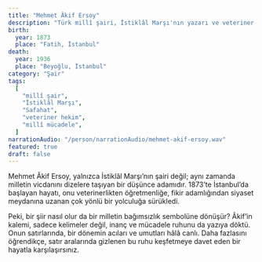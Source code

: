 ```yaml
---
title: "Mehmet Âkif Ersoy"
description: "Türk millî şairi, İstiklâl Marşı'nın yazarı ve veteriner hekim"
birth:
  year: 1873
  place: "Fatih, İstanbul"
death:
  year: 1936
  place: "Beyoğlu, İstanbul"
category: "Şair"
tags:
  [
    "millî şair",
    "İstiklâl Marşı",
    "Safahat",
    "veteriner hekim",
    "millî mücadele",
  ]
narrationAudio: "/person/narrationAudio/mehmet-akif-ersoy.wav"
featured: true
draft: false
---
```


Mehmet Âkif Ersoy, yalnızca İstiklâl Marşı’nın şairi değil; aynı zamanda milletin vicdanını dizelere taşıyan bir düşünce adamıdır. 1873’te İstanbul’da başlayan hayatı, onu veterinerlikten öğretmenliğe, fikir adamlığından siyaset meydanına uzanan çok yönlü bir yolculuğa sürükledi.

Peki, bir şiir nasıl olur da bir milletin bağımsızlık sembolüne dönüşür? Âkif’in kalemi, sadece kelimeler değil, inanç ve mücadele ruhunu da yazıya döktü. Onun satırlarında, bir dönemin acıları ve umutları hâlâ canlı. Daha fazlasını öğrendikçe, satır aralarında gizlenen bu ruhu keşfetmeye davet eden bir hayatla karşılaşırsınız.
